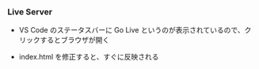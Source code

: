 ### Live Server
* VS Code のステータスバーに Go Live というのが表示されているので、クリックするとブラウザが開く

* index.html を修正すると、すぐに反映される
